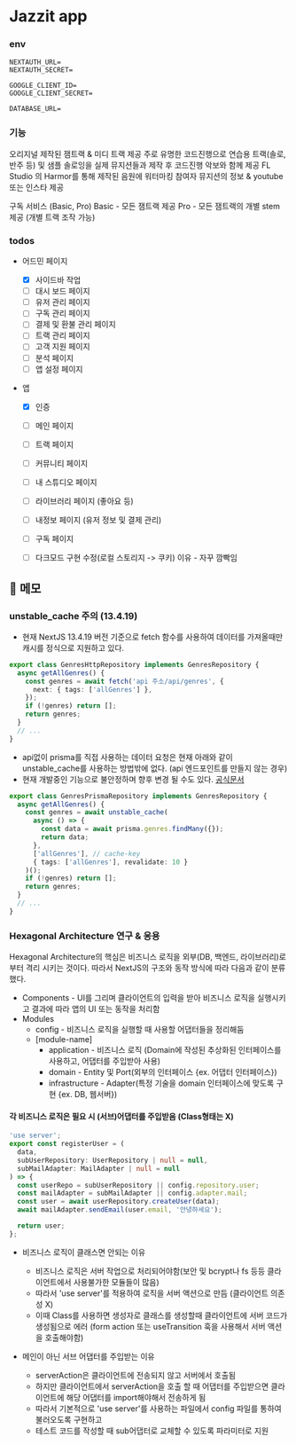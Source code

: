 # Jazzit app

### env

```env
NEXTAUTH_URL=
NEXTAUTH_SECRET=

GOOGLE_CLIENT_ID=
GOOGLE_CLIENT_SECRET=

DATABASE_URL=
```

### 기능

오리지널 제작된 잼트랙 & 미디 트랙 제공
주로 유명한 코드진행으로 연습용 트랙(솔로, 반주 등) 및 샘플 솔로잉을 실제 뮤지션들과 제작 후 코드진행 악보와 함께 제공
FL Studio 의 Harmor를 통해 제작된 음원에 워터마킹
참여자 뮤지션의 정보 & youtube 또는 인스타 제공

구독 서비스 (Basic, Pro)
Basic - 모든 잼트랙 제공
Pro - 모든 잼트랙의 개별 stem 제공 (개별 트랙 조작 가능)

### todos

- 어드민 페이지

  - [x] 사이드바 작업
  - [ ] 대시 보드 페이지
  - [ ] 유저 관리 페이지
  - [ ] 구독 관리 페이지
  - [ ] 결제 및 환불 관리 페이지
  - [ ] 트랙 관리 페이지
  - [ ] 고객 지원 페이지
  - [ ] 분석 페이지
  - [ ] 앱 설정 페이지

- 앱

  - [x] 인증
  - [ ] 메인 페이지
  - [ ] 트랙 페이지
  - [ ] 커뮤니티 페이지
  - [ ] 내 스튜디오 페이지
  - [ ] 라이브러리 페이지 (좋아요 등)

  - [ ] 내정보 페이지 (유저 정보 및 결제 관리)
  - [ ] 구독 페이지

  - [ ] 다크모드 구현 수정(로컬 스토리지 -> 쿠키) 이유 - 자꾸 깜빡임

## 📝 메모

### unstable_cache 주의 (13.4.19)

- 현재 NextJS 13.4.19 버전 기준으로 fetch 함수를 사용하여 데이터를 가져올때만 캐시를 정식으로 지원하고 있다.

```ts
export class GenresHttpRepository implements GenresRepository {
  async getAllGenres() {
    const genres = await fetch('api 주소/api/genres', {
      next: { tags: ['allGenres'] },
    });
    if (!genres) return [];
    return genres;
  }
  // ...
}
```

- api없이 prisma를 직접 사용하는 데이터 요청은 현재 아래와 같이 unstable_cache를 사용하는 방법밖에 없다. (api 엔드포인트를 만들지 않는 경우)
- 현재 개발중인 기능으로 불안정하며 향후 변경 될 수도 있다.
  [공식문서](https://nextjs.org/docs/app/building-your-application/caching#unstable_cache)

```ts
export class GenresPrismaRepository implements GenresRepository {
  async getAllGenres() {
    const genres = await unstable_cache(
      async () => {
        const data = await prisma.genres.findMany({});
        return data;
      },
      ['allGenres'], // cache-key
      { tags: ['allGenres'], revalidate: 10 }
    )();
    if (!genres) return [];
    return genres;
  }
  // ...
}
```

### Hexagonal Architecture 연구 & 응용

Hexagonal Architecture의 핵심은 비즈니스 로직을 외부(DB, 백엔드, 라이브러리)로 부터 격리 시키는 것이다.
따라서 NextJS의 구조와 동작 방식에 따라 다음과 같이 분류했다.

- Components - UI를 그리며 클라이언트의 입력을 받아 비즈니스 로직을 실행시키고 결과에 따라 앱의 UI 또는 동작을 처리함
- Modules
  - config - 비즈니스 로직을 실행할 때 사용할 어댑터들을 정리해둠
  - [module-name]
    - application - 비즈니스 로직 (Domain에 작성된 추상화된 인터페이스를 사용하고, 어댑터를 주입받아 사용)
    - domain - Entity 및 Port(외부의 인터페이스 {ex. 어댑터 인터페이스})
    - infrastructure - Adapter(특정 기술을 domain 인터페이스에 맞도록 구현 {ex. DB, 웹서버})

#### 각 비즈니스 로직은 필요 시 (서브)어댑터를 주입받음 (Class형태는 X)

```ts
'use server';
export const registerUser = (
  data,
  subUserRepository: UserRepository | null = null,
  subMailAdapter: MailAdapter | null = null
) => {
  const userRepo = subUserRepository || config.repository.user;
  const mailAdapter = subMailAdapter || config.adapter.mail;
  const user = await userRepository.createUser(data);
  await mailAdapter.sendEmail(user.email, '안녕하세요');

  return user;
};
```

- 비즈니스 로직이 클래스면 안되는 이유

  - 비즈니스 로직은 서버 작업으로 처리되어야함(보안 및 bcrypt나 fs 등등 클라이언트에서 사용불가한 모듈들이 많음)
  - 따라서 'use server'를 적용하여 로직을 서버 액션으로 만듬 (클라이언트 의존성 X)
  - 이때 Class를 사용하면 생성자로 클래스를 생성할때 클라이언트에 서버 코드가 생성됨으로 에러 (form action 또는 useTransition 훅을 사용해서 서버 액션을 호출해야함)

- 메인이 아닌 서브 어댑터를 주입받는 이유
  - serverAction은 클라이언트에 전송되지 않고 서버에서 호출됨
  - 하지만 클라이언트에서 serverAction을 호출 할 때 어댑터를 주입받으면 클라이언트에 해당 어댑터를 import해야해서 전송하게 됨
  - 따라서 기본적으로 'use server'를 사용하는 파일에서 config 파일를 통하여 불러오도록 구현하고
  - 테스트 코드를 작성할 때 sub어댑터로 교체할 수 있도록 파라미터로 지원
